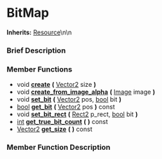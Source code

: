 #  BitMap  
**Inherits:** [Resource](class_resource)\\n\\n
###  Brief Description  


###  Member Functions 
  * void  **[create](#create)**  **(** [Vector2](class_vector2) size  **)**
  * void  **[create_from_image_alpha](#create_from_image_alpha)**  **(** [Image](class_image) image  **)**
  * void  **[set_bit](#set_bit)**  **(** [Vector2](class_vector2) pos, [bool](class_bool) bit  **)**
  * [bool](class_bool)  **[get_bit](#get_bit)**  **(** [Vector2](class_vector2) pos  **)** const
  * void  **[set_bit_rect](#set_bit_rect)**  **(** [Rect2](class_rect2) p_rect, [bool](class_bool) bit  **)**
  * [int](class_int)  **[get_true_bit_count](#get_true_bit_count)**  **(** **)** const
  * [Vector2](class_vector2)  **[get_size](#get_size)**  **(** **)** const

###  Member Function Description  
